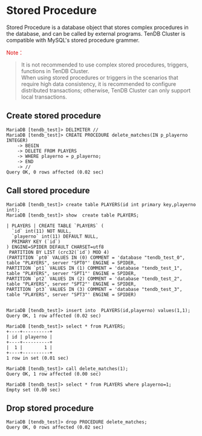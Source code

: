 # Stored Procedure
Stored Procedure is a database object that stores complex procedures in the database, and can be called by external programs. TenDB Cluster is compatible with MySQL's stored procedure grammer.



<font color="#dd0000">Note：</font> 
> It is not recommended to use complex stored procedures, triggers, functions in TenDB Cluster.  
When using stored procedures or triggers in the scenarios that require high data consistency, it is recommended to configure distributed transactions; otherwise, TenDB Cluster can only support local transactions.

## Create stored procedure

```
MariaDB [tendb_test]> DELIMITER // 
MariaDB [tendb_test]> CREATE PROCEDURE delete_matches(IN p_playerno INTEGER)
    -> BEGIN
    -> DELETE FROM PLAYERS
    -> WHERE playerno = p_playerno;
    -> END 
    -> // 
Query OK, 0 rows affected (0.02 sec)
```

## Call stored procedure
```
MariaDB [tendb_test]> create table PLAYERS(id int primary key,playerno int);
MariaDB [tendb_test]> show  create table PLAYERS;

| PLAYERS | CREATE TABLE `PLAYERS` (
  `id` int(11) NOT NULL,
  `playerno` int(11) DEFAULT NULL,
  PRIMARY KEY (`id`)
) ENGINE=SPIDER DEFAULT CHARSET=utf8
 PARTITION BY LIST (crc32(`id`) MOD 4)
(PARTITION `pt0` VALUES IN (0) COMMENT = 'database "tendb_test_0", table "PLAYERS", server "SPT0"' ENGINE = SPIDER,
PARTITION `pt1` VALUES IN (1) COMMENT = 'database "tendb_test_1", table "PLAYERS", server "SPT1"' ENGINE = SPIDER,
PARTITION `pt2` VALUES IN (2) COMMENT = 'database "tendb_test_2", table "PLAYERS", server "SPT2"' ENGINE = SPIDER,
PARTITION `pt3` VALUES IN (3) COMMENT = 'database "tendb_test_3", table "PLAYERS", server "SPT3"' ENGINE = SPIDER)


MariaDB [tendb_test]> insert into  PLAYERS(id,playerno) values(1,1);
Query OK, 1 row affected (0.02 sec)

MariaDB [tendb_test]> select * from PLAYERS;
+----+----------+
| id | playerno |
+----+----------+
|  1 |        1 |
+----+----------+
1 row in set (0.01 sec)
```

```
MariaDB [tendb_test]> call delete_matches(1);
Query OK, 1 row affected (0.00 sec)

MariaDB [tendb_test]> select * from PLAYERS where playerno=1;
Empty set (0.00 sec)
```

## Drop stored procedure
```
MariaDB [tendb_test]> drop PROCEDURE delete_matches;
Query OK, 0 rows affected (0.02 sec)
```